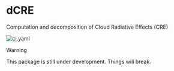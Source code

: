 # dCRE
Computation and decomposition of Cloud Radiative Effects (CRE)

![ci.yaml](https://github.com/observingClouds/dCRE/actions/workflows/ci.yaml/badge.svg)

> [!WARNING]
> This package is still under development. Things will break.
